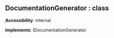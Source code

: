 ## **DocumentationGenerator** : class
**Accessibility**: internal

**Implements**: IDocumentationGenerator

